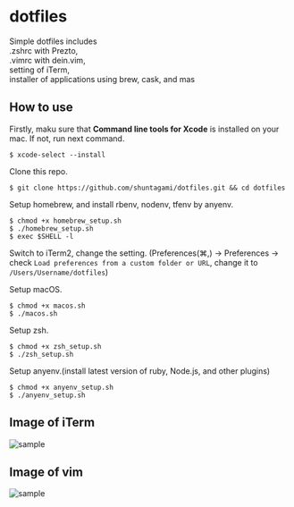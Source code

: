 # dotfiles
Simple dotfiles includes<br>
.zshrc with Prezto,<br> 
.vimrc with dein.vim,<br>
setting of iTerm,<br>
installer of applications using brew, cask, and mas

## How to use

Firstly, maku sure that <b>Command line tools for Xcode</b> is installed on your mac. If not, run next command.

```
$ xcode-select --install
```

Clone this repo.
```
$ git clone https://github.com/shuntagami/dotfiles.git && cd dotfiles
```

Setup homebrew, and install rbenv, nodenv, tfenv by anyenv.
```
$ chmod +x homebrew_setup.sh
$ ./homebrew_setup.sh
$ exec $SHELL -l
```

Switch to iTerm2, change the setting. (Preferences(⌘,) → Preferences → check `Load preferences from a custom folder or URL`, change it to `/Users/Username/dotfiles`)

Setup macOS.
```
$ chmod +x macos.sh
$ ./macos.sh
```

Setup zsh.
```
$ chmod +x zsh_setup.sh
$ ./zsh_setup.sh
```

Setup anyenv.(install latest version of ruby, Node.js, and other plugins)
```
$ chmod +x anyenv_setup.sh
$ ./anyenv_setup.sh
```

## Image of iTerm
![sample](https://user-images.githubusercontent.com/69618840/103264511-44306b00-49ee-11eb-8e5e-4398c46d2993.png)

## Image of vim
![sample](https://user-images.githubusercontent.com/69618840/103265226-6dea9180-49f0-11eb-8894-83dc523f6803.png)
